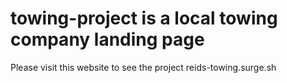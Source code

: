 # towing-project is a local towing company landing page
Please visit this website to see the project reids-towing.surge.sh 
